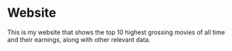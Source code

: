 # Website
This is my website that shows the top 10 highest grossing movies of all time and their earnings, along with other relevant data.
